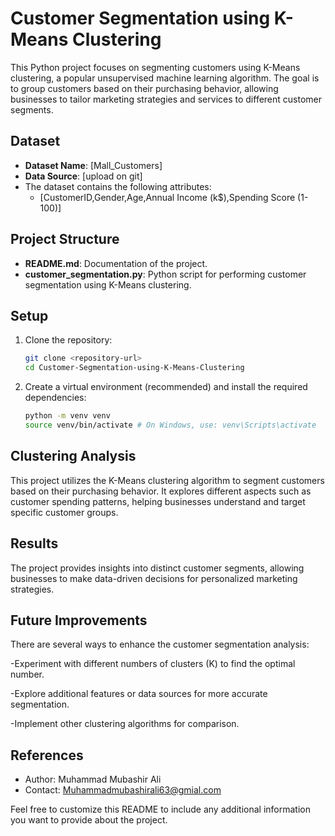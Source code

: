 # Customer Segmentation using K-Means Clustering

This Python project focuses on segmenting customers using K-Means clustering, a popular unsupervised machine learning algorithm. The goal is to group customers based on their purchasing behavior, allowing businesses to tailor marketing strategies and services to different customer segments.

## Dataset

- **Dataset Name**: [Mall_Customers]
- **Data Source**: [upload on git]
- The dataset contains the following attributes:
  - [CustomerID,Gender,Age,Annual Income (k$),Spending Score (1-100)]

## Project Structure

- **README.md**: Documentation of the project.
- **customer_segmentation.py**: Python script for performing customer segmentation using K-Means clustering.

## Setup

1. Clone the repository:
   ```bash
   git clone <repository-url>
   cd Customer-Segmentation-using-K-Means-Clustering

2. Create a virtual environment (recommended) and install the required dependencies:
   ```bash
   python -m venv venv
   source venv/bin/activate # On Windows, use: venv\Scripts\activate

## Clustering Analysis
This project utilizes the K-Means clustering algorithm to segment customers based on their purchasing behavior. It explores different aspects such as customer spending patterns, helping businesses understand and target specific customer groups.

## Results
The project provides insights into distinct customer segments, allowing businesses to make data-driven decisions for personalized marketing strategies.

## Future Improvements
There are several ways to enhance the customer segmentation analysis:

-Experiment with different numbers of clusters (K) to find the optimal number.

-Explore additional features or data sources for more accurate segmentation.

-Implement other clustering algorithms for comparison.


## References

- Author: Muhammad Mubashir Ali
- Contact: Muhammadmubashirali63@gmial.com

Feel free to customize this README to include any additional information you want to provide about the project.
